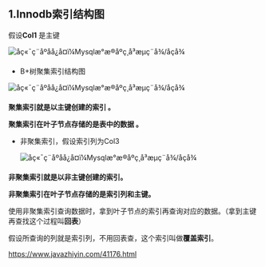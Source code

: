 ## 1.Innodb索引结构图

假设**Col1** 是主键

![åç«¯ç¨åºåå¿å¤ï¼Mysqlæ°æ®åºç¸å³æµç¨å¾/åçå¾](https://www.javazhiyin.com/wp-content/uploads/2019/08/java9-1564896568.png) 

* B+树聚集索引结构图

 ![åç«¯ç¨åºåå¿å¤ï¼Mysqlæ°æ®åºç¸å³æµç¨å¾/åçå¾](https://www.javazhiyin.com/wp-content/uploads/2019/08/java0-1564896569.jpg) 

**聚集索引就是以主键创建的索引 。**

**聚集索引在叶子节点存储的是表中的数据 。**

* 非聚集索引，假设索引列为Col3

  ![åç«¯ç¨åºåå¿å¤ï¼Mysqlæ°æ®åºç¸å³æµç¨å¾/åçå¾](https://www.javazhiyin.com/wp-content/uploads/2019/08/java1-1564896569.jpg) 

**非聚集索引就是以非主键创建的索引。**

**非聚集索引在叶子节点存储的是索引列和主键。**

使用非聚集索引查询数据时，拿到叶子节点的索引再查询对应的数据。（拿到主键再查找这个过程叫**回表**）

假设所查询的列就是索引列，不用回表查，这个索引叫做**覆盖索引**。

https://www.javazhiyin.com/41176.html